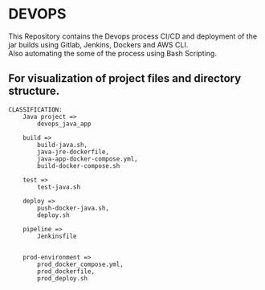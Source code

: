 # DEVOPS

<P> This Repository contains the Devops process CI/CD and deployment of the jar builds using Gitlab, Jenkins, Dockers and AWS CLI.<br>
Also automating the some of the process using Bash Scripting.</p>

## For visualization of project files and directory structure.

```
CLASSIFICATION:
    Java project =>
        devops_java_app

    build =>
        build-java.sh, 
        java-jre-dockerfile, 
        java-app-docker-compose.yml, 
        build-docker-compose.sh

    test =>
        test-java.sh

    deploy => 
        push-docker-java.sh, 
        deploy.sh

    pipeline => 
        Jenkinsfile


    prod-environment =>
        prod_docker_compose.yml,
        prod_dockerfile,
        prod_deploy.sh

```

    







